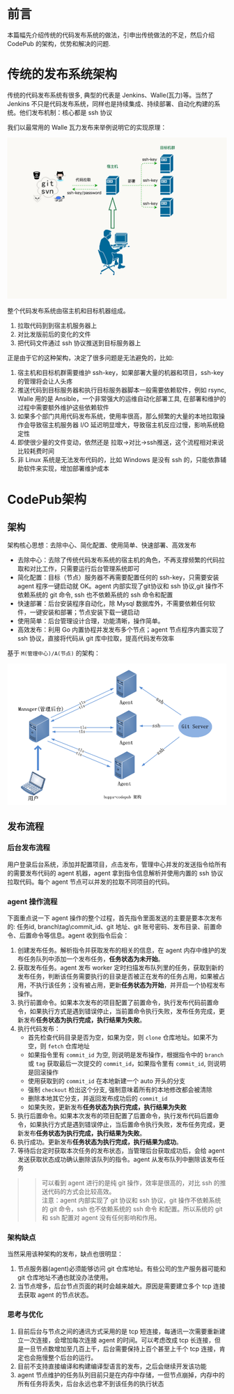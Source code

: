 # 前言
本篇幅先介绍传统的代码发布系统的做法，引申出传统做法的不足，然后介绍 CodePub 的架构，优势和解决的问题.

# 传统的发布系统架构
传统的代码发布系统有很多, 典型的代表是 Jenkins、Walle(瓦力)等。当然了 Jenkins 不只是代码发布系统，同样也是持续集成、持续部署、自动化构建的系统。他们发布机制：核心都是 ssh 协议  

我们以最常用的 Walle 瓦力发布来举例说明它的实现原理：

![瓦力](./images/walle-flow-relation.jpg)

整个代码发布系统由宿主机和目标机器组成。

1. 拉取代码到到宿主机服务器上
2. 对比发版前后的变化的文件
3. 把代码文件通过 ssh 协议推送到目标服务器上

正是由于它的这种架构，决定了很多问题是无法避免的，比如:  
1. 宿主机和目标机群需要维护 ssh-key，如果部署大量的机器和项目，ssh-key 的管理将会让人头疼
2. 推送代码到目标服务器和执行目标服务器脚本一般需要依赖软件，例如 rsync, Walle 用的是 Ansible，一个非常强大的运维自动化部署工具, 在部署和维护的过程中需要额外维护这些依赖软件
3. 如果多个部门共用代码发布系统，使用率很高，那么频繁的大量的本地拉取操作会导致宿主机服务器 I/O 延迟明显增大，导致宿主机反应过慢，影响系统稳定性
4. 即使很少量的文件变动，依然还是 拉取->对比->ssh推送，这个流程相对来说比较耗费时间
5. 非 Linux 系统是无法发布代码的，比如 Windows 是没有 ssh 的，只能依靠辅助软件来实现，增加部署维护成本

# CodePub架构

## 架构
架构核心思想：去除中心、简化配置、使用简单、快速部署、高效发布

- 去除中心：去除了传统代码发布系统的宿主机的角色，不再支撑频繁的代码拉取和对比工作，只需要运行后台管理系统即可
- 简化配置：目标（节点）服务器不再需要配置任何的 ssh-key，只需要安装 agent 程序一键启动就 OK。agent 内部实现了git协议和 ssh 协议,git 操作不依赖系统的 git 命令, ssh 也不依赖系统的 ssh 命令和配置
- 快速部署：后台安装程序自动化，除 Mysql 数据库外，不需要依赖任何软件，一键安装和部署；节点安装下载一键启动
- 使用简单：后台管理设计合理，功能清晰，操作简单。
- 高效发布：利用 Go 内置协程并发发布多个节点；agent 节点程序内置实现了 ssh 协议，直接将代码从 git 库中拉取，提高代码发布效率

基于 `M(管理中心)/A(节点)` 的架构：

![codepub](./images/codepub.png)

## 发布流程

### 后台发布流程
用户登录后台系统，添加并配置项目，点击发布，管理中心并发的发送指令给所有的需要发布代码的 agent 机器，agent 拿到指令信息解析并使用内置的 ssh 协议拉取代码。每个 agent 节点可以并发的拉取不同项目的代码。  

### agent 操作流程
下面重点说一下 agent 操作的整个过程，首先指令里面发送的主要是要本次发布的: 任务id, branch\tag\commit_id、git 地址、git 账号密码、发布目录、前置命令、后置命令等信息。agent 收到指令后会：  

1. 创建发布任务。解析指令并获取发布的相关的信息，在 agent 内存中维护的发布任务队列中添加一个发布任务，**任务状态为未开始**。
2. 获取发布任务。agent 发布 worker 定时扫描发布队列里的任务，获取到新的发布任务，判断该任务需要执行的目录是否被正在发布的任务占用，如果被占用，不执行该任务；没有被占用，更新**任务状态为开始**，并开启一个协程发布操作。
3. 执行前置命令。如果本次发布的项目配置了前置命令，执行发布代码前置命令，如果执行方式是遇到错误停止，当前置命令执行失败，发布任务完成，更新发布**任务状态为执行完成，执行结果为失败**。
4. 执行代码发布：
    - 首先检查代码目录是否为空，如果为空，则 `clone` 仓库地址。如果不为空，则 `fetch` 仓库地址
    - 如果指令里有 `commit_id` 为空, 则说明是发布操作，根据指令中的 `branch` 或 `tag` 获取最后一次提交的 `commit_id`，如果指令里有 `commit_id`, 则说明是回滚操作
    - 使用获取到的 `commit_id` 在本地新建一个 auto 开头的分支
    - 强制 `checkout` 检出这个分支, 强制意味着所有的本地修改都会被清除
    - 删除本地其它分支，并返回发布成功后的 `commit_id`
    - 如果失败，更新发布**任务状态为执行完成，执行结果为失败**
5. 执行后置命令。如果本次发布的项目配置了后置命令，执行发布代码后置命令，如果执行方式是遇到错误停止，当后置命令执行失败，发布任务完成，更新发布**任务状态为执行完成，执行结果为失败**。
6. 执行成功。更新发布**任务状态为执行完成，执行结果为成功**。
7. 等待后台定时获取本次任务的发布状态，当管理后台获取成功后，会给 agent 发送获取状态成功确认删除该队列的指令。agent 从发布队列中删除该发布任务

>> 可以看到 agent 进行的是纯 git 操作，效率是很高的，对比 ssh 的推送代码的方式会比较高效。  
注意：agent 内部实现了 git 协议和 ssh 协议，git 操作不依赖系统的 git 命令，ssh 也不依赖系统的 ssh 命令 和配置。所以系统的 git 和 ssh 配置对 agent 没有任何影响和作用。

### 架构缺点
当然采用该种架构的发布，缺点也很明显：
1. 节点服务器(agent)必须能够访问 git 仓库地址。有些公司的生产服务器可能和 git 仓库地址不通也就没办法使用。
2. 当节点增多，后台节点页面的耗时会越来越大。原因是需要建立多个 tcp 连接去获取 agent 的节点状态。


### 思考与优化

1. 目前后台与节点之间的通讯方式采用的是 tcp 短连接，每通讯一次需要重新建立一次连接，会增加每次连接 agent 的时间。可以考虑改成 tcp 长连接，但是一旦节点数增加至几百上千，后台需要保持上百个甚至上千个 tcp 连接，肯定也会拖慢整个后台的运行。
2. 目前不支持直接编译和构建编译型语言的发布，之后会继续开发该功能
3. agent 节点维护的任务队列目前只是在内存中存储，一但节点崩掉，内存中的所有任务将丢失，后台永远也拿不到该任务的执行状态
